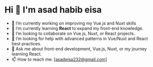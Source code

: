  # Hi 👋 I'm asad habib eisa

- 🔭 I’m currently working on improving my Vue.js and Nuxt skills
- 🌱 I’m currently learning **React** to expand my front-end knowledge.
- 👯 I’m looking to collaborate on Vue.js, Nuxt, or React projects.
- 🤔 I’m looking for help with advanced patterns in Vue/Nuxt and React best practices.
- 💬 Ask me about front-end development, Vue.js, Nuxt, or my journey learning React.
- 📫 How to reach me: [asadeisa232@gmail.com] 

<!--
**asadeisa/asadeisa** is a ✨ _special_ ✨ repository because its `README.md` (this file) appears on your GitHub profile.

Here are some ideas to get you started:

- 🔭 I’m currently working on ...
- 🌱 I’m currently learning ...
- 👯 I’m looking to collaborate on ...
- 🤔 I’m looking for help with ...
- 💬 Ask me about ...
- 📫 How to reach me: ...
- 😄 Pronouns: ...
- ⚡ Fun fact: ...
-->
